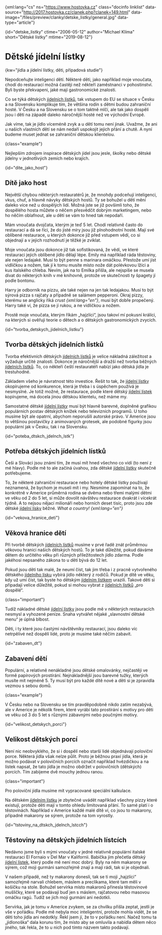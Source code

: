 
{xml:lang="cs" ns="https://www.hostovka.cz" class="docinfo linklist" data-source="http://2017.hostovka.cz/clanek.php?clanek=149.html" data-image="/files/preview/clanky/detske_listky/general.jpg" data-type="article"}

{id="detske_listky" ctime="2006-05-12" author="Michael Klíma" short="Dětské lístky" mtime="2019-08-12"}

# Dětské jídelní lístky

<!-- generated attribute kw by user_udpatekw.sh on 2019-08-25, do not edit -->

{kw="jídla a jídelní lístky, děti, případová studie"}

Nepodceňujte inteligenci dětí. Některé děti, jako například moje vnoučata, chodí do restaurací možná častěji než někteří zaměstnanci v pohostinství. Byli byste překvapeni, jaké mají gastronomické znalosti.

Co se týká dětských [jídelních lístků][1], tak vstupem do EU se situace v Česku a na Slovensku komplikuje tím, že většina rodin s dětmi budou zahraniční hosté. V Česku a na Slovensku se o tom taktně mlčí, ale tak jako dospělí jsou i děti na západě daleko náročnější hosté než ve východní Evropě.

Jak víme, tak je jídlo víceméně zvyk a u dětí tomu není jinak. Uvažme, že ani u našich vlastních dětí se nám nedaří uspokojit jejich přání a chutě. A nyní budeme muset jednat se zahraniční dětskou klientelou.

{class="example"}

Nejlepším zdrojem inspirace dětských jídel jsou jesle, školky nebo dětské jídelny v jednotlivých zemích nebo krajích.

{id="dite\_jako\_host"}

## Dítě jako host

Největší chybou některých restauratérů je, že mnohdy podceňují inteligenci, vkus, chuť, a hlavně návyky dětských hostů. Ty se bohužel u dětí mění daleko více než u dospělých lidí. Možná jste se již povšimli toho, že dospělého hosta můžete o něčem přesvědčit dobrým marketingem, nebo ho něčím oblafnout, ale u dětí se vám to hned tak nepodaří.

Mám vnoučata dvojčata, kterým je teď 5 let. Chodí relativně často do restaurací a dá se říci, že do jisté míry jsou již plnohodnotní hosté. Mají své oblíbené restaurace, u kterých dokonce již před vstupem vědí, co si objednají a v jejich rozhodnutí je těžké je zviklat.

Moje vnoučata jsou dokonce již tak sofistikovaná, že vědí, ve které restauraci jejich oblíbené jídlo dělají lépe. Emily má například ráda těstoviny, ale nejen ledajaké. Musí to být penne s marinara omáčkou. Přestože umí jíst vidličkou a nožem, tak jí k tomu musíte místo nože dát polévkovou lžíci a kus italského chleba. Nevím, jak na to Emilka přišla, ale nejspíše se musela dívat do některých knih v mé knihovně, protože ve skutečnosti ty špagety jí podle bontonu.

Harry je odborník na pizzu, ale také nejen na jen tak ledajakou. Musí to být sýrová pizza s rajčaty a případně se salámem pepperoni. Okraj pizzy, kterému se anglicky říká _crust {xml:lang="en"}_, musí být dobře propečený. Harry také ví, že pizza se jí rukou, a ne vidličkou a nožem.

Prostě moje vnoučata, kterým říkám „hajzlíci“, jsou takoví mí pokusní králíci, na kterých si ověřuji teorie o dětech a o dětských gastronomických zvycích.

{id="tvorba\_detskych\_jidelnich_listku"}

## Tvorba dětských jídelních lístků

Tvorba efektivních dětských [jídelních lístků][1] je velice nákladná záležitost a vyžaduje určité znalosti. Dokonce je náročnější a dražší než tvorba běžných [jídelních lístků][1]. To, co někteří čeští restauratéři nabízí jako dětská jídla je trestuhodné.

Základem všeho je návratnost této investice. Řešit to tak, že [jídelní lístky][1] okopírujeme od konkurence, která je třeba i s úspěchem používá je nesmyslné. Je totiž možné, že restaurace, podle které dětský [jídelní lístek][1] kopírujeme, má docela jinou dětskou klientelu, než máme my.

Samostatné dětské [jídelní lístky][1] musí být hlavně barevné, doplněné grafikou populárních postav dětských knížek nebo televizních programů. U toho musíme být ale opatrní, abychom neporušili autorské právo. V Americe jsou to většinou postavičky z animovaných grotesek, ale podobné figurky jsou populární jak v Česku, tak i na Slovensku.

{id="poteba\_dtskch\_jdelnch_lstk"}

## Potřeba dětských jídelních lístků

Češi a Slováci jsou známi tím, že musí mít hned všechno co vidí (to není z mé hlavy). Podle mě to ale začíná úvahou, zda dětské [jídelní lístky][1] skutečně potřebujeme.

To, že některé zahraniční restaurace nebo hotely dětské lístky používají neznamená, že bychom je museli mít i my. Nesmíme zapomínat na to, že konkrétně v Americe průměrná rodina se dvěma nebo třemi malými dětmi ve věku od 2 do 5 let, si může dovolit návštěvu restaurace dvakrát i vícekrát týdně. A to nejsou nějací milionáři nebo horních deset tisíc, proto jsou zde dětské [jídelní lísky][1] běžné. _What a country! {xml:lang="en"}_

{id="vekova\_hranice\_deti"}

## Věková hranice dětí

Při tvorbě dětských [jídelních lístků][1] musíme v prvé řadě znát průměrnou věkovou hranici našich dětských hostů. To je také důležité, pokud dáváme dětem do určitého věku při různých příležitostech jídlo zdarma. Podle jakéhosi nepsaného zákona to u dětí bývá do 12 let.

Pokud jsou děti tak malé, že neumí číst, tak jim třeba i z pracně vytvořeného dětského [jídelního lísku][1] vybírá jídlo některý z rodičů. Pokud je dítě ve věku, kdy už umí číst, tak byste ho dětským [jídelním lístkem][1] urazili. Takové děti si připadají velice důležitě, pokud si mohou vybrat z [jídelních lístků][1] „pro dospělé“.

{class="important"}

Tudíž nákladné dětské [jídelní lístky][1] jsou podle mě v některých restauracích nesmysl a vyhozené peníze. Snaha vytvářet nějaké „slavnostní dětské menu“ je úplná blbost.

Děti, i ty které jsou častými návštěvníky restaurací, jsou daleko víc netrpělivé než dospělí lidé, proto je musíme také něčím zabavit.

{id="zabaven_dt"}

## Zabavení dětí

Populární, a relativně nenákladné jsou dětské omalovánky, nejčastěji ve formě papírových prostírání. Nejnákladnější jsou barevné tužky, kterých musíte mít nejméně 5. Ty musí být pro každé dítě nové a děti si je zpravidla vezmou s sebou domů.

{class="example"}

V Česku nebo na Slovensku se tím pravděpodobně nikdo zatím nezabývá, ale v Americe je několik firem, které vyrábí tato prostírání s motivy pro děti ve věku od 3 do 5 let s různými zábavnými nebo poučnými motivy.

{id="velikost\_detskych\_porci"}

## Velikost dětských porcí

Není nic neobvyklého, že si i dospělí nebo starší lidé objednávají poloviční porce. Některá jídla však nelze půlit. Proto je běžnou praxí jídla, která je možno podávat v polovičních porcích označit například hvězdičkou a na lístek napsat, že tato jídla je možno obdržet v polovičních (dětských) porcích. Tím zabijeme dvě mouchy jednou ranou.

{class="important"}

Pro poloviční jídla musíme mít vypracované speciální kalkulace.

Na dětském [jídelním lístku][1] je zbytečné uvádět například všechny pizzy které existují, protože děti mají v tomto ohledu limitovaná přání. To samé platí i o těstovinách. Například v Americe každé malé dítě ví, co jsou to makarony, případně makarony se sýrem, protože na tom vyrostly.

{id="tstoviny\_na\_dtskch\_jdelnch\_lstcch"}

## Těstoviny na dětských jídelních lístcích

Nedávno jsme byli s mými vnoučaty v jedné relativně populární italské restauraci El Fornaio v Del Mar v Kalifornii. Babička jim přečetla dětský [jídelní lístek][1], který podle mě není moc dobrý. Byly na něm makarony se sýrem, což moji gurmáni samozřejmě znají a mají rádi, tak si je objednali.

V našem případě, než ty makarony donesli, tak se ti moji „hajzlíci“ samozřejmě narvali chlebem, máslem a preclíkama, které tam měli v košíčku na stole. Bohužel servírka místo makaronů přinesla těstovinové mušličky, které se podávají buď jen s máslem, rajčatovou nebo masovou omáčku ragú. Tudíž se jich moji gurmáni ani nedotkli.

Servírka, jak je tomu v Americe zvykem, se za chvilku přišla zeptat, jestli je vše v pořádku. Podle mě nebyla moc inteligentní, protože mohla vidět, že se děti toho jídla ani nedotkly. Řekl jsem jí, že to v pořádku není. Načež tomu ta „jídlonoška“ dala korunu tím, že místo aby se omluvila a nabídla dětem něco jiného, tak řekla, že to u nich pod tímto názvem takto podávají.

 [1]: /jidelni_listek

